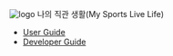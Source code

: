 ![logo](https://github.com/syk001108/MySportsLiveLife/assets/57708995/de5ef9c9-4cf0-4f67-ba64-a4b96ca91763)
나의 직관 생활(My Sports Live Life)
- [User Guide](https://github.com/syk001108/MySportsLiveLife)
- [Developer Guide](https://github.com/syk001108/MySportsLiveLife)
